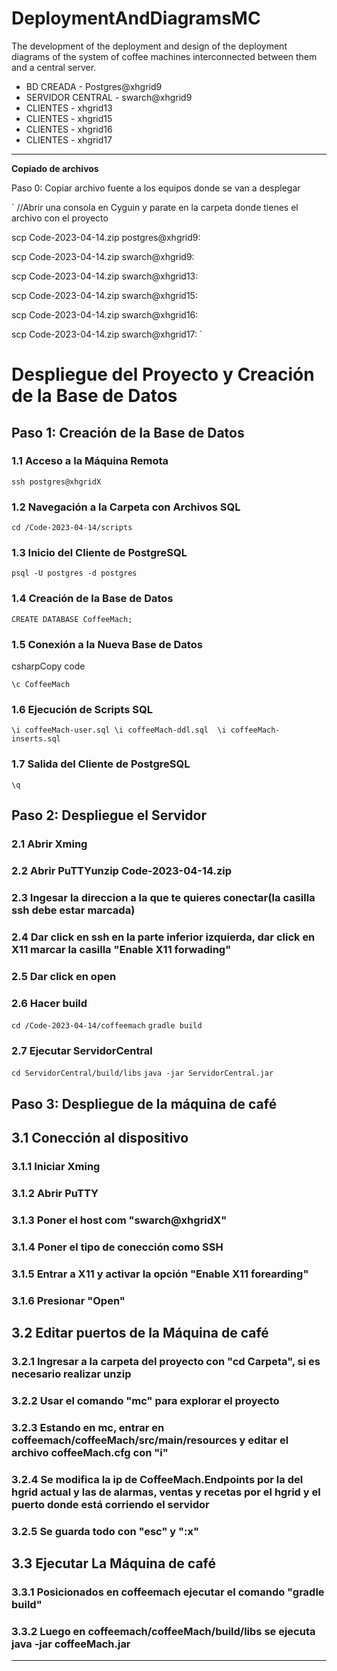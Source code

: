 # DeploymentAndDiagramsMC
The development of the deployment and design of the deployment diagrams of the system of coffee machines interconnected between them and a central server.

- BD CREADA - Postgres@xhgrid9
- SERVIDOR CENTRAL - swarch@xhgrid9
- CLIENTES - xhgrid13
- CLIENTES - xhgrid15
- CLIENTES - xhgrid16
- CLIENTES - xhgrid17

* * *
**Copiado de archivos**

Paso 0: Copiar archivo fuente a los equipos donde se van a desplegar

` 
  //Abrir una consola en Cyguin y parate en la carpeta donde tienes el archivo con el proyecto
 
  scp Code-2023-04-14.zip postgres@xhgrid9:

  scp Code-2023-04-14.zip swarch@xhgrid9:
 
  scp Code-2023-04-14.zip swarch@xhgrid13:
 
  scp Code-2023-04-14.zip swarch@xhgrid15:
 
  scp Code-2023-04-14.zip swarch@xhgrid16:
 
  scp Code-2023-04-14.zip swarch@xhgrid17:
`

Despliegue del Proyecto y Creación de la Base de Datos
======================================================

Paso 1: Creación de la Base de Datos
------------------------------------

### 1.1 Acceso a la Máquina Remota

`ssh postgres@xhgridX`

### 1.2 Navegación a la Carpeta con Archivos SQL

`cd /Code-2023-04-14/scripts`

### 1.3 Inicio del Cliente de PostgreSQL

`psql -U postgres -d postgres`

### 1.4 Creación de la Base de Datos

`CREATE DATABASE CoffeeMach;`

### 1.5 Conexión a la Nueva Base de Datos

csharpCopy code

`\c CoffeeMach`

### 1.6 Ejecución de Scripts SQL

`\i coffeeMach-user.sql \i coffeeMach-ddl.sql  \i coffeeMach-inserts.sql`

### 1.7 Salida del Cliente de PostgreSQL

`\q`

Paso 2: Despliegue el Servidor
-------------------------------
### 2.1 Abrir Xming
### 2.2 Abrir PuTTYunzip Code-2023-04-14.zip
### 2.3 Ingesar la direccion a la que te quieres conectar(la casilla ssh debe estar marcada)
### 2.4 Dar click en ssh en la parte inferior izquierda, dar click en X11 marcar la casilla "Enable X11 forwading"
### 2.5 Dar click en open
### 2.6 Hacer build
`cd /Code-2023-04-14/coffeemach`
`gradle build`
### 2.7 Ejecutar ServidorCentral
`cd ServidorCentral/build/libs`
`java -jar ServidorCentral.jar`

Paso 3: Despliegue de la máquina de café
-----------------------------------------
## 3.1 Conección al dispositivo
### 3.1.1 Iniciar Xming
### 3.1.2 Abrir PuTTY
### 3.1.3 Poner el host com "swarch@xhgridX"
### 3.1.4 Poner el tipo de conección como SSH
### 3.1.5 Entrar a X11 y activar la opción "Enable X11 forearding"
### 3.1.6 Presionar "Open"

## 3.2 Editar puertos de la Máquina de café
### 3.2.1 Ingresar a la carpeta del proyecto con "cd Carpeta", si es necesario realizar unzip
### 3.2.2 Usar el comando "mc" para explorar el proyecto
### 3.2.3 Estando en mc, entrar en coffeemach/coffeeMach/src/main/resources y editar el archivo coffeeMach.cfg con "i"
### 3.2.4 Se modifica la ip de CoffeeMach.Endpoints por la del hgrid actual y las de alarmas, ventas y recetas por el hgrid y el puerto donde está corriendo el servidor 
### 3.2.5 Se guarda todo con "esc" y ":x"

## 3.3 Ejecutar La Máquina de café
### 3.3.1 Posicionados en coffeemach ejecutar el comando "gradle build"
### 3.3.2 Luego en coffeemach/coffeeMach/build/libs se ejecuta java -jar coffeeMach.jar


* * *

